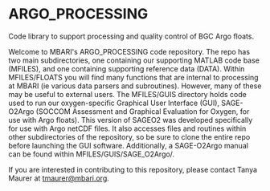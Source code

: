 # ARGO_PROCESSING
Code library to support processing and quality control of BGC Argo floats.

Welcome to MBARI's ARGO_PROCESSING code repository.  The repo has two main subdirectories, one containing our supporting MATLAB code base (MFILES), and one containing supporting reference data (DATA).  Within MFILES/FLOATS you will find many functions that are internal to processing at MBARI (ie various data parsers and subroutines).  However, many of these may be useful to external users.  The MFILES/GUIS directory holds code used to run our oxygen-specific Graphical User Interface (GUI), SAGE-O2Argo (SOCCOM Assessment and Graphical Evaluation for Oxygen, for use with Argo floats).  This version of SAGEO2 was developed specifically for use with Argo netCDF files.  It also accesses files and routines within other subdirectories of the repository, so be sure to clone the entire repo before launching the GUI software.  Additionally, a SAGE-O2Argo manual can be found within MFILES/GUIS/SAGE_O2Argo/.

If you are interested in contributing to this repository, please contact Tanya Maurer at tmaurer@mbari.org.


